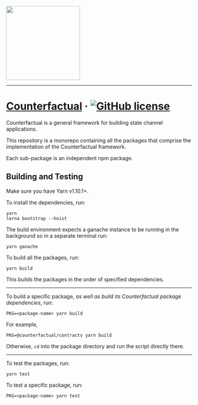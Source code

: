 <img src="https://static1.squarespace.com/static/59ee6243268b96cc1fb2b14a/t/5af73bca1ae6cf80fc1cc250/1529369816810" width="200px" height="200px"/>

---

# [Counterfactual](https://counterfactual.com) &middot; [![GitHub license](https://img.shields.io/badge/license-MIT-blue.svg)](https://github.com/facebook/react/blob/master/LICENSE)

Counterfactual is a general framework for building state channel applications.

This repository is a monorepo containing all the packages that comprise the implementation of the Counterfactual framework.

Each sub-package is an independent npm package.

## Building and Testing

Make sure you have Yarn v1.10.1+.

To install the dependencies, run:

```shell
yarn
lerna bootstrap --hoist
```

The build environment expects a ganache instance to be running in the background so in a separate terminal run:

```shell
yarn ganache
```

To build all the packages, run:

```shell
yarn build
```

This builds the packages in the order of specified dependencies.

---

To build a specific package, _as well as build its Counterfactual package dependencies_, run:

```shell
PKG=<package-name> yarn build
```

For example,

```shell
PKG=@counterfactual/contracts yarn build
```

Otherwise, `cd` into the package directory and run the script directly there.

---

To test the packages, run:

```shell
yarn test
```

To test a specific package, run:

```shell
PKG=<package-name> yarn test
```
